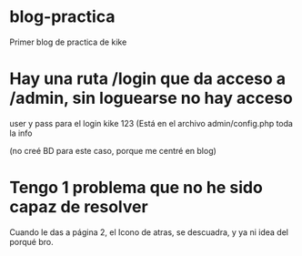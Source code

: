 # blog-practica
Primer blog de practica de kike

# Hay una ruta /login que da acceso a /admin, sin loguearse no hay acceso

user y pass para el login 
kike
123
(Está en el archivo admin/config.php toda la info

(no creé BD para este caso, porque me centré en blog)

# Tengo 1 problema que no he sido capaz de resolver

Cuando le das a página 2, el Icono de atras, se descuadra, y ya ni idea del porqué bro.
